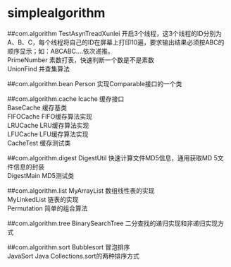 # simplealgorithm##com.algorithm TestAsynTreadXunlei 开启3个线程，这3个线程的ID分别为A、B、C，每个线程将自己的ID在屏幕上打印10遍，要求输出结果必须按ABC的顺序显示；如：ABCABC….依次递推。<br>PrimeNumber 素数打表，快速判断一个数是不是素数<br>UnionFind   并查集算法<br>##com.algorithm.beanPerson 实现Comparable接口的一个类<br>##com.algorithm.cacheIcache 缓存接口<br>BaseCache 缓存基类<br>FIFOCache FIFO缓存算法实现<br>LRUCache LRU缓存算法实现<br>LFUCache LFU缓存算法实现<br>CacheTest 缓存测试类<br>##com.algorithm.digestDigestUtil 快速计算文件MD5信息，通用获取MD 5文件信息的封装<br>DigestMain MD5测试类<br>##com.algorithm.list MyArrayList 数组线性表的实现<br>MyLinkedList 链表的实现<br>Permutation 简单的组合算法<br>##com.algorithm.treeBinarySearchTree 二分查找的递归实现和非递归实现方式<br>##com.algorithm.sortBubblesort 冒泡排序<br>JavaSort Java Collections.sort的两种排序方式<br>